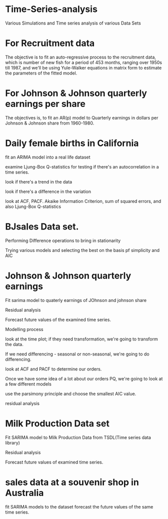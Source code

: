 # Time-Series-analysis
Various Simulations and Time series analysis of various Data Sets

# For Recruitment data
The objective is to fit an auto-regressive process to the recruitment data, which is number of new fish for a period of 453 months, ranging over 1950s till 1987, and we'll be using Yule-Walker equations in matrix form to estimate the parameters of the fitted model.
# For Johnson & Johnson quarterly earnings per share
The objectives is, to fit an AR(p) model to Quarterly earnings in dollars per Johnson & Johnson share from 1960-1980.
#  Daily female births in California
fit an ARIMA model into a real life dataset 
<p>examine Ljung-Box Q-statistics for testing if there's an autocorrelation in a time series. </p>
<p>look if there's a trend in the data </p>
<p>look if there's a difference in the variation  </p>
<p>look at ACF, PACF. Akaike Information Criterion, sum of squared errors, and also Ljung-Box Q-statistics </p>

#  BJsales Data set.
  Performing Difference operations to bring in stationarity
  <p>Trying various models and selecting the best on the basis pf simplicity and AIC</p>
  
# Johnson & Johnson quarterly earnings
<p>Fit sarima model to quaterly earnings of JOhnson and johnson share
<p> Residual analysis  
<p>Forecast future values of the examined time series.
<p>Modelling process
<p> look at the time plot; if they need transformation, we're going to transform the data. 
<p> If we need differencing - seasonal or non-seasonal, we're going to do differencing.
<p> look at ACF and PACF to determine our orders.
<p> Once we have some idea of a lot about our orders PQ, we're going to look at a few different models
 <p>use the parsimony principle and choose the smallest AIC value.
 <p>residual analysis</p>

# Milk Production Data set
Fit SARIMA model to Milk Production Data from TSDL(Time series data library)
<p> Residual analysis 
<p>Forecast future values of examined time series.</p>

# sales data at a souvenir shop in Australia
 fit SARIMA models to the dataset
 forecast the future values of the same time series.
 
